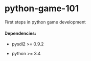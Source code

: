 python-game-101
===============

First steps in python game development

#### Dependencies: 

  * pysdl2 >= 0.9.2

  * python >= 3.4
  
